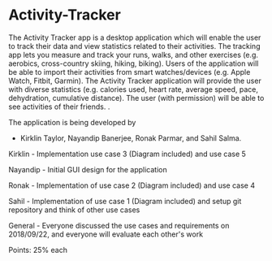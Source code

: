 # Activity-Tracker
The Activity Tracker app is a desktop application which will enable the user to track their data and view statistics related to their activities. The tracking app lets you measure and track your runs, walks, and other exercises (e.g. aerobics, cross-country skiing, hiking, biking). Users of the application will be able to import their activities from smart watches/devices (e.g. Apple Watch, Fitbit, Garmin). The Activity Tracker application will provide the user with diverse statistics (e.g. calories used, heart rate, average speed, pace, dehydration, cumulative distance). The user (with permission) will be able to see activities of their friends. . 

The application is being developed by 
- Kirklin Taylor, Nayandip Banerjee, Ronak Parmar, and Sahil Salma.

Kirklin - Implementation use case 3 (Diagram included) and use case 5

Nayandip - Initial GUI design for the application

Ronak - Implementation of use case 2 (Diagram included) and use case 4

Sahil - Implementation of use case 1 (Diagram included) and setup git repository and think of other use cases

General - Everyone discussed the use cases and requirements on 2018/09/22, and everyone will evaluate each other's work

Points: 25% each
